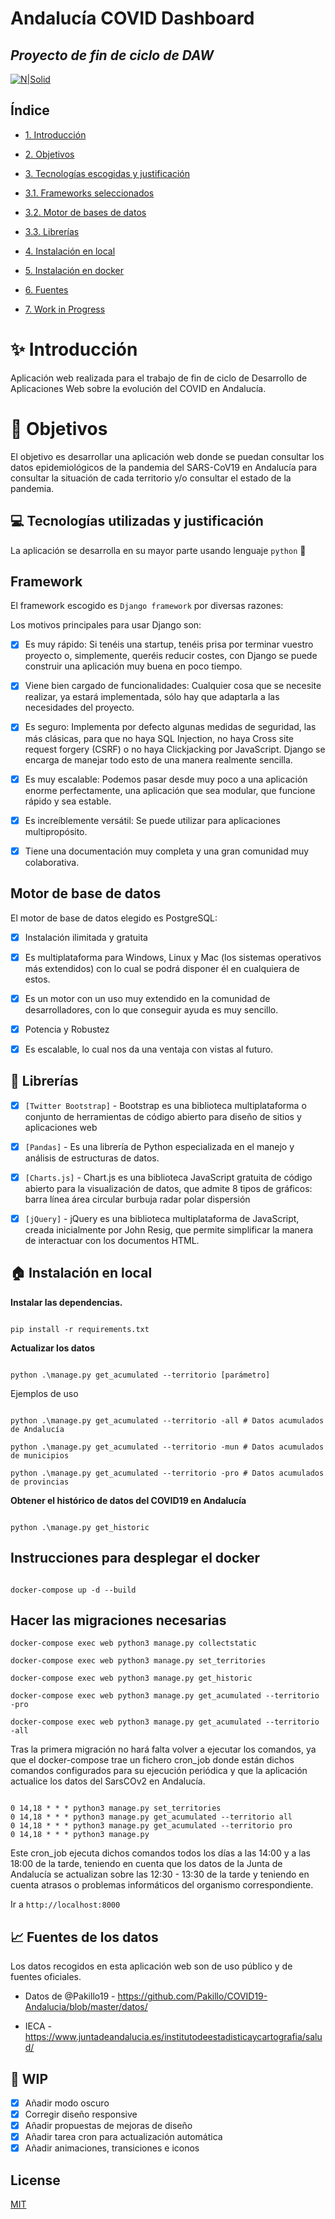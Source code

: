 # Andalucía COVID Dashboard

## _Proyecto de fin de ciclo de DAW_

  

[![N|Solid](https://www.djangoproject.com/m/img/badges/djangomade124x25.gif)](https://nodesource.com/products/nsolid)

  

## Índice

-  [1. Introducción](#introduccion)

-  [2. Objetivos](#objetivos)

-  [3. Tecnologías escogidas y justificación](#tecnologías)

-  [3.1. Frameworks seleccionados](#framework)

-  [3.2. Motor de bases de datos](#bbdd)

-  [3.3. Librerías](#librerias)

-  [4. Instalación en local](#instalacion_local)

-  [5. Instalación en docker](#instalacion_docker)

-  [6. Fuentes](#fuentes)

-  [7. Work in Progress](#WIP)

# :sparkles: Introducción

<a  name="introduccion"></a>

  

Aplicación web realizada para el trabajo de fin de ciclo de Desarrollo de Aplicaciones Web sobre la evolución del COVID en Andalucía.

  

# :checkered_flag: Objetivos

<a  name="objetivos"></a>

El objetivo es desarrollar una aplicación web donde se puedan consultar los datos epidemiológicos de la pandemia del SARS-CoV19 en Andalucía para consultar la situación de cada territorio y/o consultar el estado de la pandemia.

  

## :computer: Tecnologías utilizadas y justificación

<a  name="tecnologías"></a>

  

La aplicación se desarrolla en su mayor parte usando lenguaje `python` :snake:

  

## Framework

<a  name="framework"></a>

El framework escogido es `Django framework` por diversas razones:

Los motivos principales para usar Django son:

  

-  [x] Es muy rápido: Si tenéis una startup, tenéis prisa por terminar vuestro proyecto o, simplemente, queréis reducir costes, con Django se puede construir una aplicación muy buena en poco tiempo.

-  [x] Viene bien cargado de funcionalidades: Cualquier cosa que se necesite realizar, ya estará implementada, sólo hay que adaptarla a las necesidades del proyecto.

-  [x] Es seguro: Implementa por defecto algunas medidas de seguridad, las más clásicas, para que no haya SQL Injection, no haya Cross site request forgery (CSRF) o no haya Clickjacking por JavaScript. Django se encarga de manejar todo esto de una manera realmente sencilla.

-  [x] Es muy escalable: Podemos pasar desde muy poco a una aplicación enorme perfectamente, una aplicación que sea modular, que funcione rápido y sea estable.

-  [x] Es increíblemente versátil: Se puede utilizar para aplicaciones multipropósito.

-  [x] Tiene una documentación muy completa y una gran comunidad muy colaborativa.

  

## Motor de base de datos

<a  name="bbdd"></a>

El motor de base de datos elegido es PostgreSQL:

- [x] Instalación ilimitada y gratuita

- [x] Es multiplataforma para Windows, Linux y Mac (los sistemas operativos más extendidos) con lo cual se podrá disponer él en cualquiera de estos.

- [x] Es un motor con un uso muy extendido en la comunidad de desarrolladores, con lo que conseguir ayuda es muy sencillo.

- [x] Potencia y Robustez

- [x] Es escalable, lo cual nos da una ventaja con vistas al futuro.

  

## :book: Librerías

<a  name="librerias"></a>

- [x] `[Twitter Bootstrap]` - Bootstrap es una biblioteca multiplataforma o conjunto de herramientas de código abierto para diseño de sitios y aplicaciones web

- [x] `[Pandas]` - Es una librería de Python especializada en el manejo y análisis de estructuras de datos.

- [x] `[Charts.js]` - Chart.js es una biblioteca JavaScript gratuita de código abierto para la visualización de datos, que admite 8 tipos de gráficos: barra línea área circular burbuja radar polar dispersión

- [x] `[jQuery]` - jQuery es una biblioteca multiplataforma de JavaScript, creada inicialmente por John Resig, que permite simplificar la manera de interactuar con los documentos HTML.

  

## :house: Instalación en local

<a  name="instalacion_local"></a>

  

**Instalar las dependencias.**

```

pip install -r requirements.txt

```

  

**Actualizar los datos**

  

```

python .\manage.py get_acumulated --territorio [parámetro]

```

Ejemplos de uso

```

python .\manage.py get_acumulated --territorio -all # Datos acumulados de Andalucía

python .\manage.py get_acumulated --territorio -mun # Datos acumulados de municipios

python .\manage.py get_acumulated --territorio -pro # Datos acumulados de provincias

```

  

**Obtener el histórico de datos del COVID19 en Andalucía**

```

python .\manage.py get_historic

```

  

## Instrucciones para desplegar el docker

<a  name="instalacion_docker"></a>

```

docker-compose up -d --build

```

## Hacer las migraciones necesarias

  
```
docker-compose exec web python3 manage.py collectstatic

docker-compose exec web python3 manage.py set_territories

docker-compose exec web python3 manage.py get_historic

docker-compose exec web python3 manage.py get_acumulated --territorio -pro

docker-compose exec web python3 manage.py get_acumulated --territorio -all

```


Tras la primera migración no hará falta volver a ejecutar los comandos, ya que el docker-compose trae un fichero cron_job donde están dichos comandos configurados para su ejecución periódica y que la aplicación actualice los datos del SarsCOv2 en Andalucía.


```

0 14,18 * * * python3 manage.py set_territories
0 14,18 * * * python3 manage.py get_acumulated --territorio all
0 14,18 * * * python3 manage.py get_acumulated --territorio pro
0 14,18 * * * python3 manage.py 

```
Este cron_job ejecuta dichos comandos todos los días a las 14:00 y a las 18:00 de la tarde, teniendo en cuenta que los datos de la Junta de Andalucía se actualizan sobre las 12:30 - 13:30 de la tarde y teniendo en cuenta atrasos o problemas informáticos del organismo correspondiente. 
  
Ir a `http://localhost:8000`

  

## :chart_with_upwards_trend: Fuentes de los datos

<a  name="fuentes"></a>

Los datos recogidos en esta aplicación web son de uso público y de fuentes oficiales.

- Datos de @Pakillo19 - https://github.com/Pakillo/COVID19-Andalucia/blob/master/datos/

- IECA - https://www.juntadeandalucia.es/institutodeestadisticaycartografia/salud/

  

## :pencil: WIP

<a  name="wip"></a>

- [x] Añadir modo oscuro
- [x] Corregir diseño responsive
- [x] Añadir propuestas de mejoras de diseño
- [x] Añadir tarea cron para actualización automática
- [x] Añadir animaciones, transiciones e iconos
## License

[MIT](https://choosealicense.com/licenses/mit/)